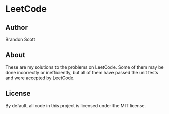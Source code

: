 # LeetCode

## Author

Brandon Scott

## About

These are my solutions to the problems on LeetCode. Some of them may be 
done incorrectly or inefficiently, but all of them have passed the unit tests
and were accepted by LeetCode.

## License

By default, all code in this project is licensed under the MIT license.